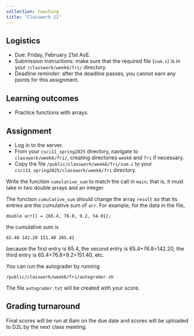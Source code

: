 ```yaml
---
collection: teaching
title: "Classwork 11"
---
```


## Logistics
* Due: Friday, February 21st AoE.
* Submission instructions: make sure that the required file (`sum.c`) is in your
	`/classwork/week6/fri/` directory.
* Deadline reminder: after the deadline passes, you cannot earn any points for
	this assignment.

## Learning outcomes
* Practice functions with arrays.

## Assignment

* Log in to the server.
* From your `csci11_spring2025` directory, navigate to `classwork/week6/fri/`, creating directories `week6` and `fri` if necessary.
* Copy the file `/public/classwork/week6/fri/sum.c` to your
	`csci11_spring2025/classwork/week6/fri` directory.

Write the function `cumulative_sum` to match the call in `main`; that is, it
must take in two double arrays and an integer.

The function `cumulative_sum` should change the array `result` so that its
entries are the cumulative sum of `arr`. For example, for the data in the file,

```
double arr[] = {65.4, 76.8, 9.2, 54.01};
```

the cumulative sum is

```
65.40 142.20 151.40 205.41
```

because the first entry is 65.4, the second entry is 65.4+76.8=142.20, the
third entry is 65.4+76.8+9.2=151.40, etc.

You can run the autograder by running
```
/public/classwork/week6/fri/autograder.sh
```

The file `autograder.txt` will be created with your score.

## Grading turnaround
Final scores will be run at 6am on the due date and scores will be
uploaded to D2L by the next class meeting.
